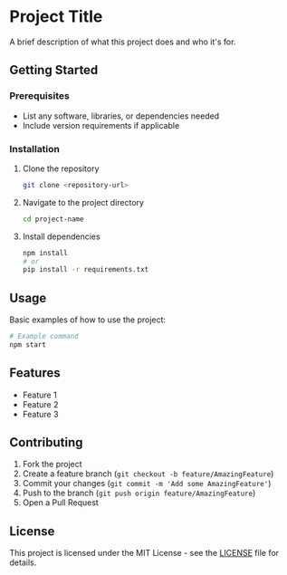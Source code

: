 # Project Title

A brief description of what this project does and who it's for.

## Getting Started

### Prerequisites

- List any software, libraries, or dependencies needed
- Include version requirements if applicable

### Installation

1. Clone the repository
   ```bash
   git clone <repository-url>
   ```

2. Navigate to the project directory
   ```bash
   cd project-name
   ```

3. Install dependencies
   ```bash
   npm install
   # or
   pip install -r requirements.txt
   ```

## Usage

Basic examples of how to use the project:

```bash
# Example command
npm start
```

## Features

- Feature 1
- Feature 2
- Feature 3

## Contributing

1. Fork the project
2. Create a feature branch (`git checkout -b feature/AmazingFeature`)
3. Commit your changes (`git commit -m 'Add some AmazingFeature'`)
4. Push to the branch (`git push origin feature/AmazingFeature`)
5. Open a Pull Request

## License

This project is licensed under the MIT License - see the [LICENSE](LICENSE) file for details.


